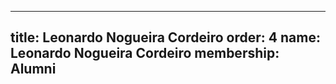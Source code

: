 ---
  title: Leonardo Nogueira Cordeiro
  order: 4
  name: Leonardo Nogueira Cordeiro
  membership: Alumni
  ---
  